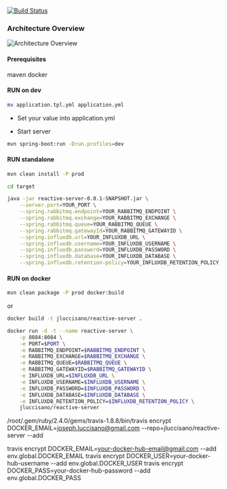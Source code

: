 [![Build Status](https://travis-ci.org/jluccisano/reactive-server.svg?branch=master)](https://travis-ci.org/jluccisano/reactive-server)


### Architecture Overview

![Architecture Overview](http://localhost:4000/assets/images/consume-data-from-rabbitmq.png)

#### Prerequisites
maven
docker

#### RUN on dev

```bash
mv application.tpl.yml application.yml
``` 
- Set your value into application.yml

- Start server
```bash
mvn spring-boot:run -Drun.profiles=dev
```



#### RUN standalone


```bash
mvn clean install -P prod
```

```bash
cd target
```


```bash
java -jar reactive-server-0.0.1-SNAPSHOT.jar \
    --server.port=YOUR_PORT \
    --spring.rabbitmq.endpoint=YOUR_RABBITMQ_ENDPOINT \
    --spring.rabbitmq.exchange=YOUR_RABBITMQ_EXCHANGE \
    --spring.rabbitmq.queue=YOUR_RABBITMQ_QUEUE \
    --spring.rabbitmq.gatewayId=YOUR_RABBITMQ_GATEWAYID \
    --spring.influxdb.url=YOUR_INFLUXDB_URL \
    --spring.influxdb.username=YOUR_INFLUXDB_USERNAME \
    --spring.influxdb.password=YOUR_INFLUXDB_PASSWORD \
    --spring.influxdb.database=YOUR_INFLUXDB_DATABASE \
    --spring.influxdb.retention-policy=YOUR_INFLUXDB_RETENTION_POLICY
```
    
#### RUN on docker

```bash
mvn clean package -P prod docker:build
```
or 
```bash
docker build -t jluccisano/reactive-server .
```

```bash
docker run -d -t --name reactive-server \
    -p 8084:8084 \
    -e PORT=$PORT \
    -e RABBITMQ_ENDPOINT=$RABBITMQ_ENDPOINT \
    -e RABBITMQ_EXCHANGE=$RABBITMQ_EXCHANGE \
    -e RABBITMQ_QUEUE=$RABBITMQ_QUEUE \
    -e RABBITMQ_GATEWAYID=$RABBITMQ_GATEWAYID \
    -e INFLUXDB_URL=$INFLUXDB_URL \
    -e INFLUXDB_USERNAME=$INFLUXDB_USERNAME \
    -e INFLUXDB_PASSWORD=$INFLUXDB_PASSWORD \
    -e INFLUXDB_DATABASE=$INFLUXDB_DATABASE \
    -e INFLUXDB_RETENTION_POLICY=$INFLUXDB_RETENTION_POLICY \
    jluccisano/reactive-server
```

/root/.gem/ruby/2.4.0/gems/travis-1.8.8/bin/travis encrypt DOCKER_EMAIL=joseph.luccisano@gmail.com --repo=jluccisano/reactive-server --add


travis encrypt DOCKER_EMAIL=your-docker-hub-email@gmail.com --add env.global.DOCKER_EMAIL
travis encrypt DOCKER_USER=your-docker-hub-username --add env.global.DOCKER_USER
travis encrypt DOCKER_PASS=your-docker-hub-password --add env.global.DOCKER_PASS


